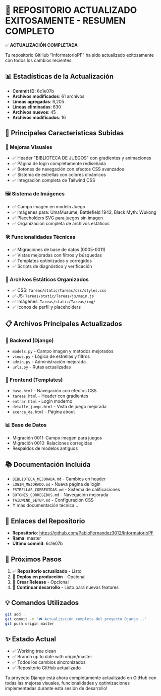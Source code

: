 🚀 REPOSITORIO ACTUALIZADO EXITOSAMENTE - RESUMEN COMPLETO
=========================================================

✅ **ACTUALIZACIÓN COMPLETADA**

Tu repositorio GitHub "InformatorioPF" ha sido actualizado exitosamente con todos los cambios recientes.

## 📊 **Estadísticas de la Actualización**

- **Commit ID**: 6c1e07b
- **Archivos modificados**: 61 archivos
- **Líneas agregadas**: 6,205
- **Líneas eliminadas**: 630
- **Archivos nuevos**: 45
- **Archivos modificados**: 16

## 🎯 **Principales Características Subidas**

### 🎨 **Mejoras Visuales**
- ✅ Header "BIBLIOTECA DE JUEGOS" con gradientes y animaciones
- ✅ Página de login completamente rediseñada
- ✅ Botones de navegación con efectos CSS avanzados
- ✅ Sistema de estrellas con colores dinámicos
- ✅ Integración completa de Tailwind CSS

### 🖼️ **Sistema de Imágenes**
- ✅ Campo imagen en modelo Juego
- ✅ Imágenes para: UmaMusume, Battlefield 1942, Black Myth: Wukong
- ✅ Placeholders SVG para juegos sin imagen
- ✅ Organización completa de archivos estáticos

### 🛠️ **Funcionalidades Técnicas**
- ✅ Migraciones de base de datos (0005-0011)
- ✅ Vistas mejoradas con filtros y búsquedas
- ✅ Templates optimizados y corregidos
- ✅ Scripts de diagnóstico y verificación

### 📁 **Archivos Estáticos Organizados**
- ✅ CSS: `Tareas/static/Tareas/css/styles.css`
- ✅ JS: `Tareas/static/Tareas/js/main.js`
- ✅ Imágenes: `Tareas/static/Tareas/img/`
- ✅ Iconos de perfil y placeholders

## 📋 **Archivos Principales Actualizados**

### 🔧 **Backend (Django)**
- `models.py` - Campo imagen y métodos mejorados
- `views.py` - Lógica de estrellas y filtros
- `admin.py` - Administración mejorada
- `urls.py` - Rutas actualizadas

### 🎨 **Frontend (Templates)**
- `base.html` - Navegación con efectos CSS
- `tareas.html` - Header con gradientes
- `entrar.html` - Login moderno
- `detalle_juego.html` - Vista de juego mejorada
- `acerca_de.html` - Página about

### 📊 **Base de Datos**
- Migración 0011: Campo imagen para juegos
- Migración 0010: Relaciones corregidas
- Respaldos de modelos antiguos

## 📚 **Documentación Incluida**

- `BIBLIOTECA_MEJORADA.md` - Cambios en header
- `LOGIN_MEJORADO.md` - Nueva página de login
- `ESTRELLAS_CORREGIDAS.md` - Sistema de calificaciones
- `BOTONES_CORREGIDOS.md` - Navegación mejorada
- `TAILWIND_SETUP.md` - Configuración CSS
- Y más documentación técnica...

## 🔗 **Enlaces del Repositorio**

- **Repositorio**: https://github.com/PabloFernandez3012/InformatorioPF
- **Rama**: master
- **Último commit**: 6c1e07b

## 🎉 **Próximos Pasos**

1. ✅ **Repositorio actualizado** - Listo
2. 🚀 **Deploy en producción** - Opcional
3. 📝 **Crear Release** - Opcional
4. 🔄 **Continuar desarrollo** - Listo para nuevas features

## 💡 **Comandos Utilizados**

```bash
git add .
git commit -m "🎮 Actualización completa del proyecto Django..."
git push origin master
```

## ✨ **Estado Actual**

- ✅ Working tree clean
- ✅ Branch up to date with origin/master
- ✅ Todos los cambios sincronizados
- ✅ Repositorio GitHub actualizado

Tu proyecto Django está ahora completamente actualizado en GitHub con todas las mejoras visuales, funcionalidades y optimizaciones implementadas durante esta sesión de desarrollo!
